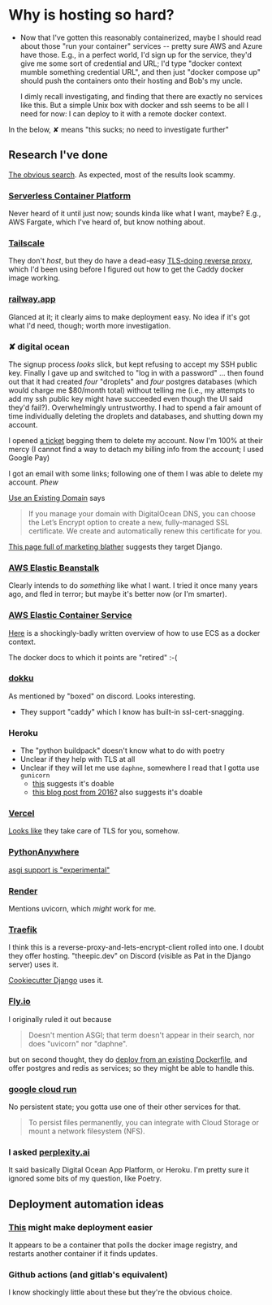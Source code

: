 # Why is hosting so hard?

- Now that I've gotten this reasonably containerized, maybe I should read about those "run your container" services -- pretty sure AWS and Azure have those.  E.g., in a perfect world, I'd sign up for the service, they'd give me some sort of credential and URL; I'd type "docker context mumble something credential URL", and then just "docker compose up" should push the containers onto their hosting and Bob's my uncle.

  I dimly recall investigating, and finding that there are exactly no services like this.  But a simple Unix box with docker and ssh seems to be all I need for now: I can deploy to it with a remote docker context.

In the below, ✘ means "this sucks; no need to investigate further"

## Research I've done

[The obvious search](https://duckduckgo.com/?q=django+hosting).  As expected, most of the results look scammy.

### [Serverless Container Platform](https://www.google.com/search?q=serverless+container+platform)
Never heard of it until just now; sounds kinda like what I want, maybe?
E.g., AWS Fargate, which I've heard of, but know nothing about.
### [Tailscale](https://login.tailscale.com/admin/machines)
They don't *host*, but they do have a dead-easy [TLS-doing reverse proxy](https://tailscale.com/kb/1223/funnel#establishing-an-encrypted-proxy), which I'd been using before I figured out how to get the Caddy docker image working.

### [railway.app](https://railway.app/)
Glanced at it; it clearly aims to make deployment easy.  No idea if it's got what I'd need, though; worth more investigation.

### ✘ digital ocean

The signup process *looks* slick, but kept refusing to accept my SSH public key.  Finally I gave up and switched to "log in with a password" ... then found out that it had created *four* "droplets" and *four* postgres databases (which would charge me $80/month total) without telling me (i.e., my attempts to add my ssh public key might have succeeded even though the UI said they'd fail?). Overwhelmingly untrustworthy.  I had to spend a fair amount of time individually deleting the droplets and databases, and shutting down my account.

I opened [a ticket](https://cloudsupport.digitalocean.com/s/case/500QP00000SwqJ3YAJ/please-delete-my-account-asap) begging them to delete my account.  Now I'm 100% at their mercy (I cannot find a way to detach my billing info from the account; I used Google Pay)

I got an email with some links; following one of them I was able to delete my account.  *Phew*

[Use an Existing Domain](https://docs.digitalocean.com/products/networking/load-balancers/how-to/ssl-termination/#use-an-existing-domain) says

> If you manage your domain with DigitalOcean DNS, you can choose the Let’s Encrypt option to create a new, fully-managed SSL certificate. We create and automatically renew this certificate for you.

[This page full of marketing blather](https://www.digitalocean.com/products/app-platform) suggests they target Django.

### [AWS Elastic Beanstalk](https://docs.aws.amazon.com/elasticbeanstalk/latest/dg/Welcome.html)
Clearly intends to do *something* like what I want.
I tried it once many years ago, and fled in terror; but maybe it's better now (or I'm smarter).

### [AWS Elastic Container Service](https://aws.amazon.com/ecs/)
[Here](https://www.docker.com/blog/docker-compose-from-local-to-amazon-ecs/) is a shockingly-badly written overview of how to use ECS as a docker context.

The docker docs to which it points are "retired" :-(

### [dokku](https://dokku.com/docs/networking/proxies/caddy/)

As mentioned by "boxed" on discord.  Looks interesting.

* They support "caddy" which I know has built-in ssl-cert-snagging.

### Heroku

* The "python buildpack" doesn't know what to do with poetry
* Unclear if they help with TLS at all
* Unclear if they will let me use `daphne`, somewhere I read that I gotta use `gunicorn`
  * [this](https://stackoverflow.com/a/43746621/20146) suggests it's doable
  * [this blog post from 2016?](https://blog.heroku.com/in_deep_with_django_channels_the_future_of_real_time_apps_in_django) also suggests it's doable

### [Vercel](https://vercel.com/templates/python/django-hello-world)

[Looks like](https://vercel.com/docs/projects/domains/working-with-ssl) they take care of TLS for you, somehow.

### [PythonAnywhere](https://help.pythonanywhere.com/pages/DeployExistingDjangoProject/)

[asgi support is "experimental"](https://help.pythonanywhere.com/pages/ASGIAPI/)

### [Render](https://docs.render.com/deploy-django)

Mentions uvicorn, which *might* work for me.

### [Traefik](https://doc.traefik.io/traefik/https/overview/)
I think this is a reverse-proxy-and-lets-encrypt-client rolled into one.  I doubt they offer hosting.
"theepic.dev" on Discord (visible as Pat in the Django server) uses it.

[Cookiecutter Django](https://cookiecutter-django.readthedocs.io/en/latest/3-deployment/deployment-with-docker.html#understanding-the-docker-compose-setup) uses it.

### [Fly.io](https://fly.io/docs/django/getting-started/existing/)

I originally ruled it out because
> Doesn't mention ASGI; that term doesn't appear in their search, nor does "uvicorn" nor "daphne".

but on second thought, they do [deploy from an existing Dockerfile](https://fly.io/docs/languages-and-frameworks/dockerfile/), and offer postgres and redis as services; so they might be able to handle this.

### [google cloud run](https://cloud.google.com/run/docs/overview/what-is-cloud-run)

No persistent state; you gotta use one of their other services for that.

> To persist files permanently, you can integrate with Cloud Storage or mount a network filesystem (NFS).

### I asked [perplexity.ai](https://www.perplexity.ai/search/what-hosting-service-will-be-e-h_5FvBqcQs2kFoQaGB1mww)
It said basically Digital Ocean App Platform, or Heroku.  I'm pretty sure it ignored some bits of my question, like Poetry.
## Deployment automation ideas
### [This](https://containrrr.dev/watchtower/introduction/) might make deployment easier
It appears to be a container that polls the docker image registry, and restarts another container if it finds updates.
### Github actions (and gitlab's equivalent)
I know shockingly little about these but they're the obvious choice.
